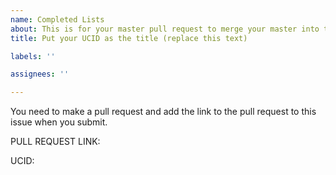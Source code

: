 ```yaml
---
name: Completed Lists
about: This is for your master pull request to merge your master into this repo.
title: Put your UCID as the title (replace this text)

labels: ''

assignees: ''

---
```


You need to make a pull request and add the link to the pull request to this issue when you submit.  

PULL REQUEST LINK:

UCID:
